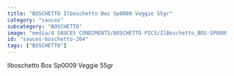 ```yaml
---
title: "BOSCHETTO Ilboschetto Bos Sp0009 Veggie 55gr"
category: "sauces"
subcategory: "BOSCHETTO"
image: "media/4 SAUCES CONDIMENTS/BOSCHETTO PICS/IlBoschetto_BOS-SP0009 Veggie 55gr.png"
id: "sauces-boschetto-264"
tags: ["BOSCHETTO"]
---
```


Ilboschetto Bos Sp0009 Veggie 55gr

